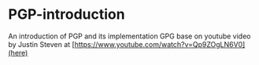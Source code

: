 # PGP-introduction
An introduction of PGP and its implementation GPG base on youtube video by Justin Steven at [https://www.youtube.com/watch?v=Qp9ZOgLN6V0](here)
